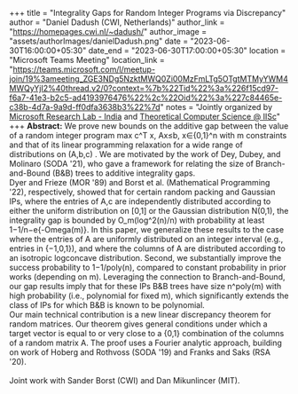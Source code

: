 +++
title = "Integrality Gaps for Random Integer Programs via Discrepancy"
author = "Daniel Dadush (CWI, Netherlands)"
author_link = "https://homepages.cwi.nl/~dadush/"
author_image = "assets/authorImages/danielDadush.png"
date = "2023-06-30T16:00:00+05:30"
date_end = "2023-06-30T17:00:00+05:30"
location = "Microsoft Teams Meeting"
location_link = "https://teams.microsoft.com/l/meetup-join/19%3ameeting_ZGE3NDg5NzktMWQ0Zi00MzFmLTg5OTgtMTMyYWM4MWQyYjI2%40thread.v2/0?context=%7b%22Tid%22%3a%226f15cd97-f6a7-41e3-b2c5-ad4193976476%22%2c%22Oid%22%3a%227c84465e-c38b-4d7a-9a9d-ff0dfa3638b3%22%7d"
notes = "Jointly organized by <a href = "https://www.microsoft.com/en-us/research/lab/microsoft-research-india/" target= "_blank">Microsoft Research Lab - India</a> and <a href='https://www.csa.iisc.ac.in/theoretical-computer-science/' target= "_blank">Theoretical Computer Science @ IISc</a>"
+++
<b>Abstract:</b>
We prove new bounds on the additive gap between the value of a random integer program max c^T x, Ax≤b, x∈{0,1}^n with 
m constraints and that of its linear programming relaxation for a wide range of distributions on (A,b,c) . We are 
motivated by the work of Dey, Dubey, and Molinaro (SODA '21), who gave a framework for relating the size of 
Branch-and-Bound (B&B) trees to additive integrality gaps.
<br>
Dyer and Frieze (MOR '89) and Borst et al. (Mathematical Programming '22), respectively, showed that for certain 
random packing and Gaussian IPs, where the entries of A,c are independently distributed according to either the 
uniform distribution on [0,1] or the Gaussian distribution N(0,1), the integrality gap is bounded by O_m(log^2(n)/n) 
with probability at least 1−1/n−e{-Omega(m)}. In this paper, we generalize these results to the case where the 
entries of A are uniformly distributed on an integer interval (e.g., entries in {−1,0,1}), and where the columns 
of A are distributed according to an isotropic logconcave distribution. Second, we substantially improve the 
success probability to 1−1/poly(n), compared to constant probability in prior works (depending on m). Leveraging 
the connection to Branch-and-Bound, our gap results imply that for these IPs B&B trees have size n^poly(m) with 
high probability (i.e., polynomial for fixed m), which significantly extends the class of IPs for which B&B is 
known to be polynomial.
<br>
Our main technical contribution is a new linear discrepancy theorem for random matrices. Our theorem gives general 
conditions under which a target vector is equal to or very close to a {0,1} combination of the columns of a random 
matrix A. The proof uses a Fourier analytic approach, building on work of Hoberg and Rothvoss (SODA '19) and 
Franks and Saks (RSA '20).
<br><br>
Joint work with Sander Borst (CWI) and Dan Mikunlincer (MIT).